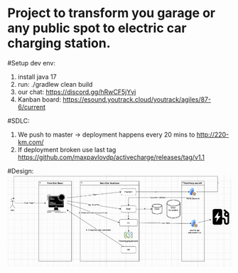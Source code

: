 # Project to transform you garage or any public spot to electric car charging station.

#Setup dev env:
1. install java 17
2. run: ./gradlew clean build
3. our chat: https://discord.gg/hRwCF5jYvj
4. Kanban board: https://esound.youtrack.cloud/youtrack/agiles/87-6/current

#SDLC:
1. We push to master -> deployment happens every 20 mins to http://220-km.com/
2. If deployment broken use last tag https://github.com/maxpavlovdp/activecharge/releases/tag/v1.1

#Design:
![img.png](img.png)

